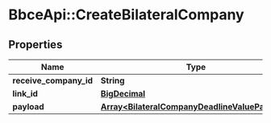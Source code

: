 # BbceApi::CreateBilateralCompany

## Properties
Name | Type | Description | Notes
------------ | ------------- | ------------- | -------------
**receive_company_id** | **String** |  | 
**link_id** | [**BigDecimal**](BigDecimal.md) |  | 
**payload** | [**Array&lt;BilateralCompanyDeadlineValuePayload&gt;**](BilateralCompanyDeadlineValuePayload.md) |  | 

